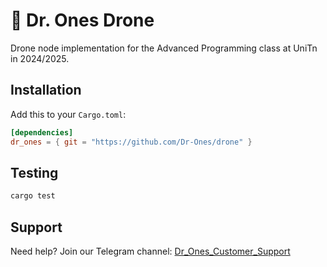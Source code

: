 # 🚁 Dr. Ones Drone

Drone node implementation for the Advanced Programming class at UniTn in 2024/2025.

## Installation

Add this to your `Cargo.toml`:

```toml
[dependencies]
dr_ones = { git = "https://github.com/Dr-Ones/drone" }
```

## Testing

```bash
cargo test
```

## Support

Need help? Join our Telegram channel: [Dr_Ones_Customer_Support](https://t.me/Dr_Ones_Customer_Support)
